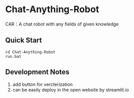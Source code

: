 # Chat-Anything-Robot

CAR：A chat robot with any fields of given knowledge

## Quick Start

```
cd Chat-Anything-Robot
run.bat
```

## Development Notes

1. add button for vercterization
2. can be easily deploy in the open website by streamlit.io